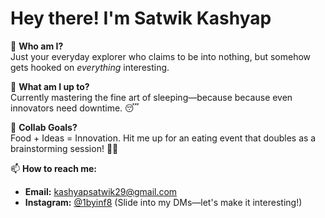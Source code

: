 # Hey there! I'm Satwik Kashyap

👋 **Who am I?**  
Just your everyday explorer who claims to be into nothing, but somehow gets hooked on *everything* interesting.

🌱 **What am I up to?**  
Currently mastering the fine art of sleeping—because because even innovators need downtime. 😴

💞️ **Collab Goals?**  
Food + Ideas = Innovation. Hit me up for an eating event that doubles as a brainstorming session! 🍕✨

📫 **How to reach me:**  
- **Email:** kashyapsatwik29@gmail.com  
- **Instagram:** [@1byinf8](https://www.instagram.com/1byinf8) (Slide into my DMs—let's make it interesting!)
